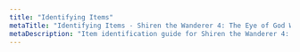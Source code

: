 ```yaml
---
title: "Identifying Items"
metaTitle: "Identifying Items - Shiren the Wanderer 4: The Eye of God Wiki"
metaDescription: "Item identification guide for Shiren the Wanderer 4: The Eye of God and the Devil's Navel."
---
```

